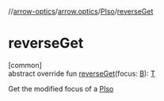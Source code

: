 //[arrow-optics](../../../index.md)/[arrow.optics](../index.md)/[PIso](index.md)/[reverseGet](reverse-get.md)

# reverseGet

[common]\
abstract override fun [reverseGet](reverse-get.md)(focus: [B](index.md)): [T](index.md)

Get the modified focus of a [PIso](index.md)
